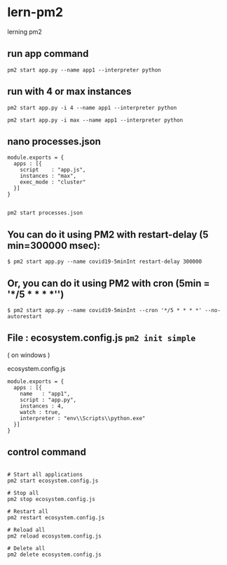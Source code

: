 # lern-pm2
lerning pm2

## run app command

````
pm2 start app.py --name app1 --interpreter python
````

## run with 4 or max instances 

````
pm2 start app.py -i 4 --name app1 --interpreter python

pm2 start app.py -i max --name app1 --interpreter python

````

## nano processes.json

````
module.exports = {
  apps : [{
    script    : "app.js",
    instances : "max",
    exec_mode : "cluster"
  }]
}


pm2 start processes.json

````



## You can do it using PM2 with restart-delay (5 min=300000 msec):
````
$ pm2 start app.py --name covid19-5minInt restart-delay 300000
````

## Or, you can do it using PM2 with cron (5min = '*/5 * * * *'')
````
$ pm2 start app.py --name covid19-5minInt --cron '*/5 * * * *' --no-autorestart
````


## File : ecosystem.config.js  `pm2 init simple`

( on windows )

ecosystem.config.js

````
module.exports = {
  apps : [{
    name   : "app1",
    script : "app.py",
    instances : 4,
    watch : true,
    interpreter : "env\\Scripts\\python.exe"
  }]
}
````

## control command

````

# Start all applications
pm2 start ecosystem.config.js

# Stop all
pm2 stop ecosystem.config.js

# Restart all
pm2 restart ecosystem.config.js

# Reload all
pm2 reload ecosystem.config.js

# Delete all
pm2 delete ecosystem.config.js
````
